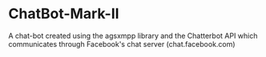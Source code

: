 ChatBot-Mark-II
===============

A chat-bot created using the agsxmpp library and the Chatterbot API which communicates through Facebook's chat server (chat.facebook.com)

